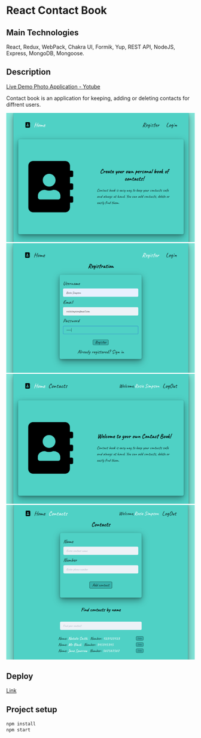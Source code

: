# React Contact Book

## Main Technologies

React, Redux, WebPack, Chakra UI, Formik, Yup, REST API, NodeJS, Express, MongoDB, Mongoose.

## Description

[Live Demo Photo Application - Yotube](https://youtu.be/Wri-7jYoA0Q)

Contact book is an application for keeping, adding or deleting contacts for diffrent users.

![Home page](./assets/home-page.png)
![Registration page](./assets/registration-page.png)
![Private home page](./assets/private-home-page.png)
![Contacts page](./assets/contacts-page.png)


## Deploy

[Link](https://olgamykhailova.github.io/goit-react-hw-08-phonebook/)

## Project setup

```
npm install
npm start
```
